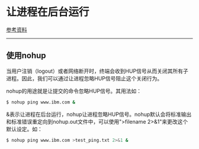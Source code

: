 # 让进程在后台运行

[参考资料](https://www.ibm.com/developerworks/cn/linux/l-cn-nohup/)

---

## 使用nohup

当用户注销（logout）或者网络断开时，终端会收到HUP信号从而关闭其所有子进程。因此，我们可以通过让进程忽略HUP信号阻止这个关闭行为。

nohup的用途就是让提交的命令忽略HUP信号。其用法如：

```bash
$ nohup ping www.ibm.com &
```

&表示让进程在后台运行，nohup让进程忽略HUP信号。nohup默认会将标准输出和标准错误重定向到nohup.out文件中，可以使用">filename 2>&1"来更改这个默认设定。如：

```bash
$ nohup ping www.ibm.com >test_ping.txt 2>&1 &
```